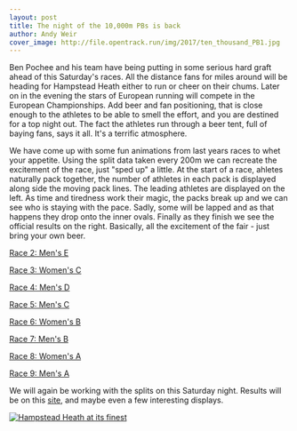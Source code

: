 ```yaml
---
layout: post
title: The night of the 10,000m PBs is back
author: Andy Weir
cover_image: http://file.opentrack.run/img/2017/ten_thousand_PB1.jpg
---
```


Ben Pochee and his team have being putting in some serious hard graft ahead of this Saturday's races. All the distance fans for miles around will be heading for Hampstead Heath either to run or cheer on their chums. Later on in the evening the stars of European running will compete in the European Championships. Add beer and fan positioning, that is close enough to the athletes to be able to smell the effort, and you are destined for a top night out. The fact the athletes run through a beer tent, full of baying fans, says it all. It's a terrific atmosphere.

We have come up with some fun animations from last years races to whet your appetite. Using the split data taken every 200m we can recreate the excitement of the race, just "sped up" a little. At the start of a race, ahletes naturally pack together, the number of athletes in each pack is displayed along side the moving pack lines. The leading athletes are displayed on the left. As time and tiredness work their magic, the packs break up and we can see who is staying with the pace. Sadly, some will be lapped and as that happens they drop onto the inner ovals. Finally as they finish we see the official results on the right.
Basically, all the excitement of the fair - just bring your own beer.


<a href="/assets/img/animation/2018/race2.mp4">Race 2: Men's E</a>

<a href="/assets/img/animation/2018/race3.mp4">Race 3: Women's C</a>

<a href="/assets/img/animation/2018/race4.mp4">Race 4: Men's D</a>

<a href="/assets/img/animation/2018/race5.mp4">Race 5: Men's C</a>

<a href="/assets/img/animation/2018/race6.mp4">Race 6: Women's B</a>

<a href="/assets/img/animation/2018/race7.mp4">Race 7: Men's B</a>

<a href="/assets/img/animation/2018/race8.mp4">Race 8: Women's A</a>

<a href="/assets/img/animation/2018/race9.mp4">Race 9: Men's A</a>

We will again be working with the splits on this Saturday night. Results will be on this 
<a href="https://results.opentrack.run/x/2019/GBR/not/"> site</a>, and maybe even a few interesting displays.

[![Hampstead Heath at its finest](http://file.opentrack.run/img/2017/ten_thousand_PB1.jpg)](http://file.opentrack.run/img/2017/ten_thousand_PB1.jpg)
